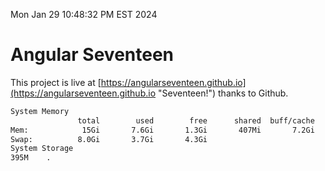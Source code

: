 Mon Jan 29 10:48:32 PM EST 2024

# Angular Seventeen


This project is live at [https://angularseventeen.github.io](https://angularseventeen.github.io "Seventeen!") thanks to Github.

```bash
System Memory
               total        used        free      shared  buff/cache   available
Mem:            15Gi       7.6Gi       1.3Gi       407Mi       7.2Gi       7.7Gi
Swap:          8.0Gi       3.7Gi       4.3Gi
System Storage
395M	.
